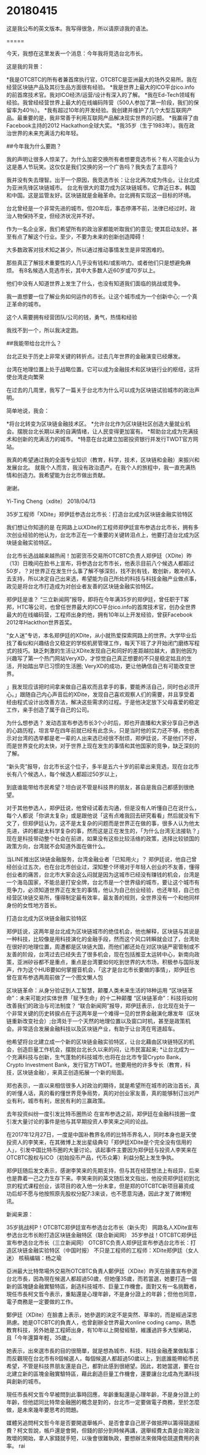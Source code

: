 # 20180415

这是我公布的英文版本。我写得很急，所以请原谅我的语法。

=====

今天，我想在这里发表一个消息：今年我将竞选台北市长。

这是我的背景：

*我是OTCBTC的所有者兼首席执行官，OTCBTC是亚洲最大的场外交易所。我在经营区块链产品及其衍生品方面很有经验。
*我是世界上最大的ICO平台ico.info的前首席技术官。我对ICO经济/运营/设计有深入的了解。
*我在Ed-Tech领域有经验。我曾经经营世界上最大的在线编码阵营（500人参加了第一阶段，我们的保留率为40％）。
*我有超过10年的开发经验。我创建并维护了几个大型互联网产品。最重要的是，我非常善于利用互联网产品解决现实世界的问题。
*我赢得了由Facebook主持的2012 Hackathon全球大奖。
*我35岁（生于1983年）。我在政治世界的未来充满活力和年轻。

##今年我为什么要跑？

我的声明让很多人惊呆了。为什么加密交换所有者想要竞选市长？有人可能会认为这是愚人节玩笑。这仅仅是我们交换的另一个广告吗？我失去了主意吗？

我并没有失去理智。出于一个原因，我竞选市长：让台北再次成为伟业。让台北成为亚洲先锋区块链城市。
台北有很大的潜力成为区块链城市。它靠近日本，韩国和中国。这是监管友好。区块链就是金融革命。台北拥有实现这一目标的环境。

台北曾经是一个非常先进的城市。但20年后，事态停滞不前，法律已经过时。政治人物保持不变，但经济状况并不好。

作为一名企业家，我们希望所有的政治家都能听取我们的意见; 使其启动友好。甚至有点了解这个行业。至少，不要为未来的创新创造障碍！

大多数政客对技术知之甚少。所以通过推动事情发生是非常困难的。

那些真正了解技术重要性的人几乎没有钱和/或影响力。或者他们只是想避免麻烦。
有8名候选人竞选市长，其中大多数人近60岁或70岁以上。

他们中没有人知道世界上发生了什么，也没有知道我们面临的挑战或竞争。

我一直想要一位了解业务如何运作的市长。让这个城市成为一个创新中心; 一个真正革命的城市。

这个人需要拥有经营团队/公司的钱，勇气，热情和经验

我找不到一个，所以我决定跑。

##我能带给台北什么？

台北正处于历史上非常关键的转折点。过去几年世界的金融演变已经爆发。

台湾在地理位置上处于战略位置。它可以成为金融技术和区块链行业的枢纽，这将使台湾走向繁荣

在过去的几周里，我写了一篇关于台北市为什么可以成为区块链试验城市的政治声明。

简单地说，我会：

*将台北转变为区块链金融技术区。
*允许台北作为区块链社区创造大量就业机会。摆脱台北长期以来的自满情绪，让人民变得更加富有。
*帮助台北成为充满技术和创新的充满活力的城市。
*特意在台北建立加密投资银行并发行TWDT官方网站。

我真的希望通过我的全面专业知识（教育，科学，技术，区块链和金融）来振兴和发展台北。
就我个人而言，我没有政治遗产。在我个人的旅程中，我一直充满热情和创造力。我希望能为台北市做出贡献。

谢谢。

Yi-Ting Cheng（xdite）
2018/04/13

35岁工程师「XDite」郑伊廷参选台北市长：打造台北成为区块链金融实验特区

我们想让你知道的是
在网路上以XDite的工程师郑伊廷宣布参选台北市长，拥有多次创业经验的他认为，台北市正在一个重要的关键转泪点上，他要打造台北成为区块链金融实验特区。

台北市长选战越来越热闹！加密货币交易所OTCBTC负责人郑伊廷（XDite）昨（13）日晚间在脸书上宣布，将参选台北市市长，他表示目前八个候选人都超过50岁，？对世界正在发生什么事了解不够深刻，找不到有钱，敢创新，敢冲的人去支持，所以决定自己出来选，希望能为自己所处的科技与科技金融产业做点事，政见是将台北市打造成为对创业者友善的区块链金融实验特区。


郑伊廷是谁？
“三立新闻网”报导，即将在今年满35岁的郑伊廷，曾任职于T客邦，HTC等公司，也曾任世界最大的ICO平台ico.info的首席技术官，创办全世界最大的在线编码营，工程师出身的他，拥有10年以上开发经验，曾获Facebook 2012年Hackthon世界首奖。

“女人迷”专访，本名郑伊廷的XDite，从小就热爱探索网路上的世界。大学毕业后找了看似和兴趣结合又稳定的学校机房管理工作，每天下班了才开始闭门磨练写程式的技巧。缺乏刺激的生活让XDite发现自己和同好的差距越拉越大，直到他因为兴趣写了第一个热门网站VeryXD，才惊觉自己真正想要的不只是稳定姑且的生活，开始踏出早已习惯的生活圈; VeryXD的成功，更让他确信自己有可能改变世界。

」我发现应该把时间拿来做自己喜欢而且拿手的事，要能养活自己，同时也必须开心。」跟随自己内心声音后的XDite，发现自己喜欢观察人们的需要，并且享受着经由程式设计出改善方法，解决这些需求的过程。于是他决定放下父母喜爱的稳定工作，亲手创造了属于自己的公司。



为什么想参选？
发动态宣布参选市长3个小时后，郑也开直播和大家分享自己参选的心路历程，坦言早在四年前就已经有此念头，只是当时他的实力还不够，他也表示对台湾的选举都是老一辈的人出来选已经很不耐烦，郑伊廷说，不是他们不好，而是世界变化的太快，对于世界上现在发生的事情和其他国家的竞争，缺乏深刻的了解。

“新头壳”报导，台北市长这个位子，多半是五六十岁的前辈出来竞选，现在台北市长有八个候选人，每个候选人都超过50岁以上，

到底谁能带给市民希望？坦白说不管是科技界的朋友，甚自是我自己都感到很绝望。

对于其他参选人，郑伊廷说，他曾经试着去沟通，但是没有人听懂自己在说什么，每个人都说「你讲太复杂」或是跟他说「这有点难我回去研究看看」然后就没有下文了，但郑伊廷认为，这不是太复杂的问题而是世界正在做的事，很多人认为他太先进，讲的都是太科学复杂的事，然而这是正在发生的，「为什么台湾无法接轨？」现在是科技带动整个社会在前进，如果没有这些比较活络的政策，选择比较锁国的政策方向，台湾就不会知道外面在做什么。

当LINE推出区块链金融服务，台湾金融业者「已知用火」？
郑伊廷说，他自己曾经创业过五次，也在台北市创业过，深知整个环境对于年轻人创业的不友善，懂得创业者的痛苦，台北市大家会这么闷就是因为这城市已经没有赚钱的机会，台湾是一个海岛国家，不能总是打安全牌，台北市是一个世界级的城市，要让这个城市有竞争力，必须知道世界正在发生的事情，他认为自己创业经验，也还年轻，自己也经营区块链交易所，懂得制定最有效率，最友善的规则，全世界没有一个和他同样身份的女性地方首长。

打造台北成为区块链金融实验特区

郑伊廷说，这两年是台北成为区块链城市的绝佳机会，他也解释，区块链与其说是一种科技，比较像是用科技演化的金融手段，然而这个风口转瞬就会过了，台湾处在很好的地理位置，周遭都是区块链大国，而他们都还处在对区块链严密管制或不友善的阶段，台湾过去已经失去了很多机会，现在包括推亚太运转中心，新南向政策，亚洲矽谷都不是重点，重点是台湾要如何吃到世界的大市场，积极参与国际发声，作为这个HUB要如何掌握音机会，「这才是台北市长要做的事情」，郑伊廷也曾在宣布参选两周前做了一个图文懒人包


区块链革命：从身分验证到人工智慧，颠覆人类未来生活的18种运用
“区块链革命”：未来可能对实体世界「赋予生命」的十二种颠覆
“区块链革命”：科技将如何改善我们的政治与司法制度？
“联合新闻网”报导，郑伊廷表示，台北现在处于一个非常关键的历史转捩点在于这两年是一个难得一见的世界金融演化爆发年（区块链重新改变社会）;台湾处于一个天然的地理位置以及窗口时机，甚至是政策机会。非常适合发展金融科技以及区块链产业，有助于让台湾在弯道超车。

他希望将台北建立成一个新的区块链金融实验特区，让台北藉由区块链特区的机会，创造巨量工作机会，摆脱台北长久以来的闷，让市民富起来; *让台北成为一个充满科技与创新，生气蓬勃的科技城市;也将在台北市专营Crypto Bank，Crypto Investment Bank，发行官方TWDT。他要用他的许多专长（教育，科技，区块链金融），来真正创造拓展一个新的局面。

郑也表示，一直以来相信很多人对政治的期待，就是希望所在城市的政治首长，真的听懂人话，真的看的懂世界竞争局势，真的对创业家友善，真的能够制订出对产业有利，城市有利，居民有利的三赢政策。


去年投资纠纷一度引发比特币圈热论
在宣布参选之前，郑伊廷在金融科技圈一度引发大量讨论的事件是他与其早期投资人李笑来之间的论战。

在2017年12月27日，一度是中国补教界名师的比特币界名人，同时本身也是天使投资人的李笑来，在其微博上发出星级典句「郑伊廷XDite是个完全没有信用的人」，引发中国比特币圈的大量讨论。该起事件主要因为郑伊廷与投资人李笑来在OTCBTC股权与ICO（初始投币产品，代币众筹）利益分配上发生争执。

郑伊廷随后发文表示，感谢李笑来的先期支持，但与其在经营想法上有歧异，后来也是靠着一己之力生存下来。李笑来则的英文随后发文指出，他投资郑伊廷初到北京的程式课程创业，该项目的收入他一分未拿，但是郑的OTCBTC新项目募资成功后却不愿与他按照原先股权分配7:3来谈，也不愿意沟通，因此才发了微博短讯。


新闻来源：

35岁挑战柯P！OTCBTC郑伊廷宣布参选台北市长（新头壳）
网路名人XDite宣布参选台北市长盼打造区块链金融特区（联合新闻网）
35岁参战！OTCBTC郑伊廷宣布参选台北市长（三立新闻网）
OTCBTC负责人郑伊廷宣布参选台北市长：打造区块链金融实验特区（中国时报）
不只是工程师的工程师：XDite郑伊廷（女人迷）
核稿编辑：杨之瑜

亞洲最大比特幣場外交易所OTCBTC負責人鄭伊廷（XDite）昨天在臉書宣布參選台北市長，因為現在候選人都超過50歲，但她僅35歲，而若當選，她要打造一個新的區塊鏈金融實驗特區，創造科技城市、巨量工作機會。面對又有一名挑戰者，現任市長柯文哲今表示，重點還是心理年齡，不是身分證上的年齡；但他也同意，電子商務是一定要做的工作。

鄭伊廷（XDite）在臉書上表示，她參選的決定不是突然、草率的，而是經過深思熟慮。她是OTCBTC的負責人，也曾創辦全世界最大online coding camp，熟悉教育科技，另外她是工程師出身，有10年以上開發經驗，維護過許多大型網站，且「今年還算年輕，35歲」。

她表示，出來選市長的目的很簡單，就是想為城市、科技、科技金融產業做點事；而反觀現在台北市有8個候選人，每個候選人都超過50歲以上，到底誰能帶給市民希望，不管是科技界朋友還是自己，都對此感到很絕望。因此，若她當選，要在台北建立新的區塊金融實驗特區，藉此創造巨量工作機會，還要讓台北成為充滿科技與創新的城市。

現任市長柯文哲今早被問到此事時回應，年齡重點還是心理年齡，不是身分證上的年齡，但他認同比特幣金融圈的概念是對的，台北市一定要做電子商務，至於怎麼做，是未來幾年要思考的問題。

媒體另追問柯文哲今年是否要開選舉帳戶、是否會拿自己房子做抵押以籌得競選經費？柯文哲說，帳戶還是會開，但錢的部分到時候再講，選舉經費太貴是台灣政治敗壞的開始，拿人家錢就手短，以後會很難執政，要想辦法來做降低競選費用的表率。
rai
